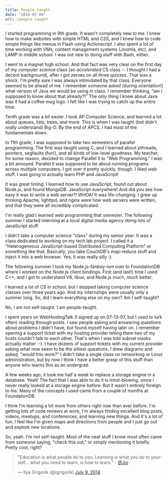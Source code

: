```yaml
---
title: People-taught.
date: "2014-07-09"
url: /people-taught
---
```



I started programming in 9th grade. It wasn't completely new to me. I knew how to make websites with simple HTML and CSS, and I knew how to code simple things like menus in Flash using Actionscript. I also spent a lot of time working with VMs, content management systems (Joomla, etc), and LAMP in middle school. I was not new to doing stuff with Bash, either.

I went to a magnet high school. And that fact was very clear on the first day of my computer science class (an *accelerated* CS class -- I thought I had a decent background), after I got zeroes on all three quizzes. That was a shock. I'm pretty sure I was always intimidated by that class. Everyone seemed to be ahead of me. I remember someone asked (during orientation!) what version of Java we would be using in class. I remember thinking, "am I supposed to know about that already?!" The only thing I knew about Java was it had a coffee mug logo. I felt like I was trying to catch up the entire time.

Tenth grade was a bit easier. I took AP Computer Science, and learned a lot about queues, lists, trees, and more. This is when I was taught (but didn't *really* understand) Big-O. By the end of APCS, I had most of the fundamentals down.

In 11th grade, I was supposed to take two semesters of parallel programming. The first was taught using C, and I learned about pthreads, pointers, segfaults (fun!), and all kinds of low-level goodness. My teacher, for some reason, decided to change Parallel II to "Web Programming." I was a bit annoyed. Parallel II was supposed to be about running programs across multiple computers. I got over it pretty quickly, though. I liked web stuff. I was going to actually learn PHP and JavaScript!

It was great timing. I learned how to use JavaScript, found out about Node.js, and found MongoDB. JavaScript everywhere! And did you see how easy it was to write a web server?! WHOA! It was life-changing. I grew up thinking Apache, lighttpd, and nginx were how web servers were written, and that they were all incredibly complicated.

I'm really glad I learned web programming that semester. The following summer I started interning at a local digital media agency doing lots of JavaScript stuff.

I didn't take a computer science "class" during my senior year. It was a class dedicated to working on my tech lab project. I called it a "Heterogeneous JavaScript-based Distributed Computing Platform" or something like that. Basically, you take CouchDB's map-reduce stuff and inject it into a web browser. Yes, it was really silly :).

The following summer I took my Node.js-fanboy-ism over to FoundationDB where I worked on the Node.js client bindings. First (and last!) time I used C++, and I got to understand V8, libuv, and Node.js much, *much* better.

I learned a lot of CS in school, but I stopped taking computer science classes over three years ago. And my internships were usually only a summer long. So, did I learn everything else on my own? Am I self-taught?

No, I am not self-taught. I am people-taught.

I spent years on WebHostingTalk (I signed up on 07-13-07, but I used to lurk often) reading through posts. I saw people asking and answering questions about problems I didn't have, but found myself having later on. I remember opening a support ticket with my hosting provider telling them two of my hosts couldn't talk to each other. That's when I was told subnet masks actually matter :-). I have dozens of support tickets with my current provider asking what now seem to be the silliest questions. I drew diagrams and asked, "would this work?" I didn't take a single class on networking or Linux administration, but by now I think I have a better grasp of this stuff than anyone who learns this as an undergrad.

A few weeks ago, it took me half a week to replace a storage engine in a database. Yeah! The fact that I was able to do it is mind-blowing, since I never really looked at a storage engine before. But it wasn't entirely foreign to me. Many of the concepts I used came from a couple of months at FoundationDB.

I think I'm learning a lot more from others right now than ever before. I'm getting lots of code reviews at work, I'm always finding excellent blog posts, videos, meetups, and conferences, and learning new things. And it's a lot of fun. I feel like I'm given maps and directions from people and I just go out and explore new locations.

So, yeah. I'm not self-taught. Most of the neat stuff I know most often came from someone saying, "check this out," or simply mentioning it briefly. Pretty cool, right?

<blockquote class="twitter-tweet" lang="en"><p>&quot;Education is what people do to you. Learning is what you do to yourself… what you need to learn, is how to learn.&quot; - <a href="https://twitter.com/Joi">@Joi</a></p>&mdash; Ilya Grigorik (@igrigorik) <a href="https://twitter.com/igrigorik/statuses/486725757645758464">July 9, 2014</a></blockquote>
<script async src="//platform.twitter.com/widgets.js" charset="utf-8"></script>
